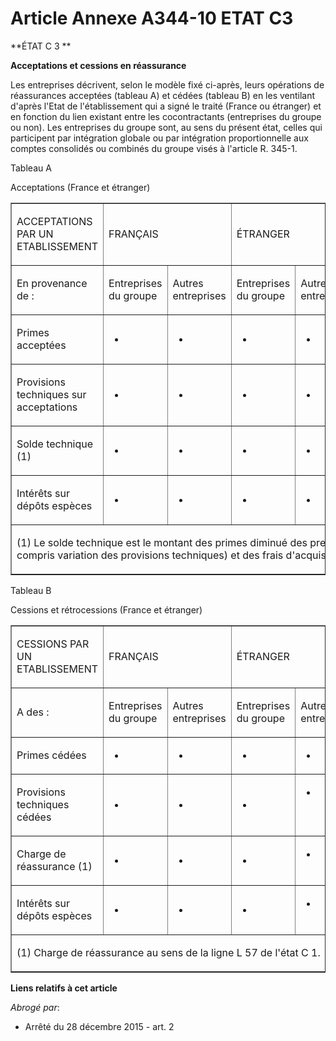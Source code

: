 # Article Annexe A344-10 ETAT C3

**ÉTAT C 3 **

**Acceptations et cessions en réassurance**

Les entreprises décrivent, selon le modèle fixé ci-après, leurs opérations de réassurances acceptées (tableau A) et cédées
(tableau B) en les ventilant d'après l'Etat de l'établissement qui a signé le traité (France ou étranger) et en fonction du
lien existant entre les cocontractants (entreprises du groupe ou non). Les entreprises du groupe sont, au sens du présent
état, celles qui participent par intégration globale ou par intégration proportionnelle aux comptes consolidés ou combinés du
groupe visés à l'article R. 345-1.

Tableau A

Acceptations (France et étranger)

<table cellpadding="0" align="center" cellspacing="0" border="1">
  <tbody>
    <tr>
      <td width="149">

ACCEPTATIONS PAR UN ETABLISSEMENT

</td>
      <td colspan="2" width="192">

FRANÇAIS

</td>
      <td colspan="2" width="204">

ÉTRANGER

</td>
      <td width="69" rowspan="2">

TOTAL

</td>
    </tr>
    <tr>
      <td width="149">

En provenance de :

</td>
      <td width="108">

Entreprises du groupe

</td>
      <td width="84">

Autres entreprises

</td>
      <td width="108">

Entreprises du groupe

</td>
      <td width="96">

Autres entreprises

</td>
    </tr>
    <tr>
      <td width="149">

Primes acceptées

</td>
      <td width="108">

- 

</td>
      <td width="84">

-

</td>
      <td width="108">

-

</td>
      <td width="96">

-

</td>
      <td width="69">

-

</td>
    </tr>
    <tr>
      <td width="149">

Provisions techniques sur acceptations

</td>
      <td width="108">

-

</td>
      <td width="84">

-

</td>
      <td width="108">

-

</td>
      <td width="96">

-

</td>
      <td width="69">

-

</td>
    </tr>
    <tr>
      <td width="149">

Solde technique (1) 

</td>
      <td width="108">

-

</td>
      <td width="84">

-

</td>
      <td width="108">

-

</td>
      <td width="96">

-

</td>
      <td width="69">

-

</td>
    </tr>
    <tr>
      <td width="149">

Intérêts sur dépôts espèces

</td>
      <td width="108">

-

</td>
      <td width="84">

-

</td>
      <td width="108">

-

</td>
      <td width="96">

-

</td>
      <td width="69">

-

</td>
    </tr>
    <tr>
      <td width="614" colspan="6">

(1) Le solde technique est le montant des primes diminué des prestations (y compris variation des provisions techniques) et
des frais d'acquisition.

</td>
    </tr>
  </tbody>
</table>

Tableau B

Cessions et rétrocessions (France et étranger)

<table cellspacing="0" border="1" cellpadding="0" align="center">
  <tbody>
    <tr>
      <td width="173">

CESSIONS PAR UN ETABLISSEMENT

</td>
      <td width="192" colspan="2">

FRANÇAIS

</td>
      <td width="180" colspan="2">

ÉTRANGER

</td>
      <td width="69" rowspan="2">

TOTAL

</td>
    </tr>
    <tr>
      <td width="173">

A des :

</td>
      <td width="96">

Entreprises du groupe

</td>
      <td width="96">

Autres entreprises

</td>
      <td width="96">

Entreprises du groupe

</td>
      <td valign="top" width="84">

Autres entreprises

</td>
    </tr>
    <tr>
      <td width="173">

Primes cédées

</td>
      <td width="96">

-

</td>
      <td width="96">

-

</td>
      <td width="96">

-

</td>
      <td width="84" valign="top">

-

</td>
      <td width="69">

-

</td>
    </tr>
    <tr>
      <td width="173">

Provisions techniques cédées

</td>
      <td width="96">

-

</td>
      <td width="96">

-

</td>
      <td width="96">

-

</td>
      <td valign="top" width="84">

-

</td>
      <td width="69">

-

</td>
    </tr>
    <tr>
      <td width="173">

Charge de réassurance (1)

</td>
      <td width="96">

-

</td>
      <td width="96">

-

</td>
      <td width="96">

-

</td>
      <td width="84" valign="top">

-

</td>
      <td width="69">

-

</td>
    </tr>
    <tr>
      <td width="173">

Intérêts sur dépôts espèces

</td>
      <td width="96">

-

</td>
      <td width="96">

-

</td>
      <td width="96">

-

</td>
      <td valign="top" width="84">

-

</td>
      <td width="69">

-

</td>
    </tr>
    <tr>
      <td colspan="6" width="614">

(1) Charge de réassurance au sens de la ligne L 57 de l'état C 1.

</td>
    </tr>
  </tbody>
</table>

**Liens relatifs à cet article**

_Abrogé par_:

  - Arrêté du 28 décembre 2015 - art. 2
